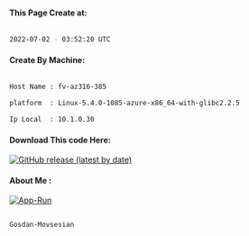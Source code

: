 
   
#### This Page Create at:

```bash

2022-07-02 - 03:52:20 UTC

```

#### Create By Machine:

```bash

Host Name : fv-az316-385

platform  : Linux-5.4.0-1085-azure-x86_64-with-glibc2.2.5

Ip Local  : 10.1.0.30

```
#### Download This code Here:

[![GitHub release (latest by date)](https://img.shields.io/github/v/release/Gosdan-Movsesian/Gosdan?style=for-the-badge&label=Download)](https://github.com/Gosdan-Movsesian/Gosdan/releases) 

</p> 

#### About Me :

[![App-Run](https://github.com/Gosdan-Movsesian/Gosdan/actions/workflows/App-Run.yml/badge.svg)](https://github.com/Gosdan-Movsesian/Gosdan/actions/workflows/App-Run.yml)

```bash

Gosdan-Movsesian

```

